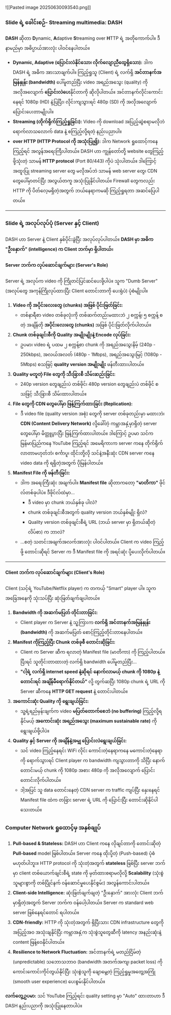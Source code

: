 ![[Pasted image 20250630093540.png]]
### Slide ရဲ့ ခေါင်းစဉ်- Streaming multimedia: DASH

**DASH** ဆိုတာ **D**ynamic, **A**daptive **S**treaming over **H**TTP ရဲ့ အတိုကောက်ပါ။ ဒီနာမည်မှာ အဓိပ္ပာယ်အားလုံး ပါဝင်နေပါတယ်။

*   **Dynamic, Adaptive (ပြောင်းလဲနိုင်သော၊ လိုက်လျောညီထွေရှိသော):** ဒါက DASH ရဲ့ အဓိက အားသာချက်ပါ။ ကြည့်ရှုသူ (Client) ရဲ့ လက်ရှိ **အင်တာနက်အမြန်နှုန်း (bandwidth)** ပေါ်မူတည်ပြီး video အရည်အသွေး (quality) ကို အလိုအလျောက် **ပြောင်းလဲပေး**နိုင်တာကို ဆိုလိုပါတယ်။ အင်တာနက်လိုင်းကောင်းနေရင် 1080p (HD) နဲ့ပြပြီး၊ လိုင်းကျသွားရင် 480p (SD) ကို အလိုအလျောက် ပြောင်းပေးတာမျိုးပါ။
*   **Streaming (တိုက်ရိုက်ကြည့်ရှုခြင်း):** Video ကို download အပြည့်ဆွဲစရာမလိုဘဲ ရောက်လာသလောက် data နဲ့ စကြည့်လို့ရတဲ့ နည်းပညာပါ။
*   **over HTTP (HTTP Protocol ကို အသုံးပြု၍):** ဒါက Network ရှုထောင့်ကနေကြည့်ရင် အလွန်အရေးကြီးပါတယ်။ DASH ဟာ ကျွန်တော်တို့ website တွေကြည့်ဖို့သုံးတဲ့ သာမန် **HTTP protocol** (Port 80/443) ကိုပဲ သုံးပါတယ်။ ဒါကြောင့် အထူးပြု streaming server တွေ မလိုအပ်ဘဲ သာမန် web server တွေ၊ CDN တွေပေါ်မှာတင်ပြီး အလွယ်တကူ အသုံးပြုနိုင်ပါတယ်။ Firewall တွေကလည်း HTTP ကို ပိတ်လေ့မရှိတဲ့အတွက် ဘယ်နေရာကမဆို ကြည့်ရှုရတာ အဆင်ပြေပါတယ်။

---

### Slide ရဲ့ အလုပ်လုပ်ပုံ (Server နှင့် Client)

DASH ဟာ Server နဲ့ Client နှစ်ပိုင်းခွဲပြီး အလုပ်လုပ်ပါတယ်။ **DASH မှာ အဓိက "ဦးနှောက်" (intelligence) က Client ဘက်မှာ ရှိပါတယ်**။

#### Server ဘက်က လုပ်ဆောင်ချက်များ (Server's Role)

Server ရဲ့ အလုပ်က video ကို ကြိုတင်ပြင်ဆင်ပေးဖို့ပါပဲ။ သူက "Dumb Server" (အလုပ်တွေ အကုန်ကြိုလုပ်ထားပြီး Client တောင်းတာကို ပေးရုံပဲ) ပုံစံမျိုးပါ။

1.  **Video ကို အပိုင်းလေးတွေ (chunks) အဖြစ် ပိုင်းဖြတ်ခြင်း:**
    *   တစ်နာရီစာ video တစ်ခုလုံးကို တစ်ဆက်တည်းမထားဘဲ ၂ စက္ကန့်၊ ၅ စက္ကန့် စတဲ့ အချိန်တို **အပိုင်းလေးတွေ (chunks)** အဖြစ် ပိုင်းဖြတ်လိုက်ပါတယ်။
2.  **Chunk တစ်ခုချင်းစီကို Quality အမျိုးမျိုးနဲ့ Encode လုပ်ခြင်း:**
    *   ဥပမာ၊ video ရဲ့ ပထမ ၂ စက္ကန့်စာ chunk ကို အရည်အသွေးနိမ့် (240p - 250kbps), အလယ်အလတ် (480p - 1Mbps), အရည်အသွေးမြင့် (1080p - 5Mbps) စသဖြင့် **quality version အမျိုးမျိုး** ဖန်တီးထားပါတယ်။
3.  **Quality မတူတဲ့ File တွေကို သီးခြားစီ သိမ်းဆည်းခြင်း:**
    *   240p version တွေချည်းပဲ တစ်ဖိုင်၊ 480p version တွေချည်းပဲ တစ်ဖိုင် စသဖြင့် သီးခြားစီ သိမ်းထားပါတယ်။
4.  **File တွေကို CDN တွေပေါ်မှာ ဖြန့်ကြက်ထားခြင်း (Replication):**
    *   ဒီ video file (quality version အစုံ) တွေကို server တစ်ခုတည်းမှာ မထားဘဲ၊ **CDN (Content Delivery Network)** လို့ခေါ်တဲ့ ကမ္ဘာအနှံ့မှာရှိတဲ့ server တွေပေါ်မှာ မိတ္တူပွားပြီး ဖြန့်ကြက်ထားပါတယ်။ ဒါကြောင့် ဥပမာ သင်က မြန်မာပြည်ကနေ YouTube ကြည့်ရင် အမေရိကားက server ကနေ တိုက်ရိုက်လာတာမဟုတ်ဘဲ၊ စင်္ကာပူ၊ ထိုင်းတို့လို သင်နဲ့အနီးဆုံး CDN server ကနေ video data ကို ရရှိတဲ့အတွက် ပိုမြန်ပါတယ်။
5.  **Manifest File ကို ဖန်တီးခြင်း:**
    *   ဒါက အရေးကြီးဆုံး အချက်ပါ။ **Manifest file** ဆိုတာကတော့ **"မာတိကာ"** ဖိုင်လ်တစ်ခုပါပဲ။ ဒီဖိုင်လ်ထဲမှာ...
        *   ဒီ video မှာ chunk ဘယ်နှစ်ခု ပါလဲ?
        *   chunk တစ်ခုချင်းစီအတွက် quality version ဘယ်နှစ်မျိုး ရှိလဲ?
        *   Quality version တစ်ခုချင်းစီရဲ့ URL (ဘယ် server မှာ ရှိတယ်ဆိုတဲ့ လိပ်စာ) က ဘာလဲ?
    *   ...စတဲ့ သတင်းအချက်အလက်အားလုံး ပါဝင်ပါတယ်။ Client က video ကြည့်ဖို့ တောင်းဆိုရင် Server က ဒီ Manifest file ကို အရင်ဆုံး ပို့ပေးလိုက်ပါတယ်။

---

#### Client ဘက်က လုပ်ဆောင်ချက်များ (Client's Role)

Client (သင့်ရဲ့ YouTube/Netflix player) က တကယ့် "Smart" player ပါ။ သူက အခြေအနေကို သုံးသပ်ပြီး ဆုံးဖြတ်ချက်ချပါတယ်။

1.  **Bandwidth ကို အဆက်မပြတ် တိုင်းတာခြင်း:**
    *   Client player က Server နဲ့ သူ့ကြားက **လက်ရှိ အင်တာနက်အမြန်နှုန်း (bandwidth)** ကို အဆက်မပြတ် စောင့်ကြည့်တိုင်းတာနေပါတယ်။
2.  **Manifest ကိုကြည့်ပြီး Chunk တစ်ခုစီ တောင်းဆိုခြင်း:**
    *   Client က Server ဆီက ရလာတဲ့ Manifest file (မာတိကာ) ကို ကြည့်ပါတယ်။ ပြီးရင် သူတိုင်းတာထားတဲ့ လက်ရှိ bandwidth ပေါ်မူတည်ပြီး...
    *   **"ငါ့ရဲ့ လက်ရှိ internet speed နဲ့ဆိုရင် နောက်လာမယ့် chunk ကို 1080p နဲ့ တောင်းရင် အချိန်မီရောက်နိုင်တယ်"** လို့ တွက်ဆပြီး 1080p chunk ရဲ့ URL ကို Server ဆီကနေ **HTTP GET request** နဲ့ တောင်းပါတယ်။
3.  **အကောင်းဆုံး Quality ကို ရွေးချယ်ခြင်း:**
    *   သူ့ရဲ့ရည်မှန်းချက်က video **မပြတ်တောက်စေဘဲ (no buffering)** ကြည့်လို့ရနိုင်မယ့် **အကောင်းဆုံး အရည်အသွေး (maximum sustainable rate)** ကို ရွေးချယ်ဖို့ပါပဲ။
4.  **Quality နှင့် Server ကို အချိန်နဲ့အမျှ ပြောင်းလဲရွေးချယ်ခြင်း:**
    *   သင် video ကြည့်နေရင်း WiFi လိုင်း ကောင်းတဲ့နေရာကနေ မကောင်းတဲ့နေရာကို ရောက်သွားရင် Client player က bandwidth ကျသွားတာကို သိပြီး နောက်တောင်းမယ့် chunk ကို 1080p အစား 480p ကို အလိုအလျောက် ပြောင်းတောင်းလိုက်ပါတယ်။
    *   ဒါ့အပြင် သူ data တောင်းနေတဲ့ CDN server က traffic ကျပ်ပြီး နှေးနေရင် Manifest file ထဲက တခြား server ရဲ့ URL ကို ပြောင်းပြီး တောင်းဆိုနိုင်ပါသေးတယ်။

### Computer Network ရှုထောင့်မှ အနှစ်ချုပ်

1.  **Pull-based & Stateless:** DASH ဟာ Client ကနေ လိုချင်တာကို တောင်းဆိုတဲ့ **Pull-based** model ဖြစ်ပါတယ်။ Server ကနေ ထိုးပို့တဲ့ (Push-based) ပုံစံမဟုတ်ပါဘူး။ HTTP protocol ကို သုံးတဲ့အတွက် **stateless** ဖြစ်ပြီး server ဘက်မှာ client တစ်ယောက်ချင်းစီရဲ့ state ကို မှတ်ထားစရာမလိုလို့ **Scalability** (သုံးစွဲသူများစွာကို တစ်ပြိုင်နက် ဝန်ဆောင်မှုပေးနိုင်စွမ်း) အလွန်ကောင်းပါတယ်။
2.  **Client-side Intelligence:** ဆုံးဖြတ်ချက်ချတဲ့ "ဦးနှောက်" အားလုံး Client ဘက်မှာရှိတဲ့အတွက် Server ဘက်က ဝန်ပေါ့ပါတယ်။ Server က standard web server ဖြစ်နေရင်တောင် ရပါတယ်။
3.  **CDN-friendly:** HTTP ကို သုံးတဲ့အတွက် ရှိပြီးသား CDN infrastructure တွေကို အပြည့်အဝ အသုံးချနိုင်ပြီး ကမ္ဘာအနှံ့က သုံးစွဲသူတွေဆီကို latency အနည်းဆုံးနဲ့ content ဖြန့်ဝေနိုင်ပါတယ်။
4.  **Resilience to Network Fluctuation:** အင်တာနက်ရဲ့ မတည်ငြိမ်တဲ့ (unpredictable) သဘောသဘာဝ (bandwidth အတက်အကျ၊ packet loss) ကို ကောင်းကောင်းကိုင်တွယ်နိုင်ပြီး သုံးစွဲသူကို ချောမွေ့တဲ့ ကြည့်ရှုမှုအတွေ့အကြုံ (smooth user experience) ပေးစွမ်းနိုင်ပါတယ်။

**လက်တွေ့ဥပမာ:** သင် YouTube ကြည့်ရင်း quality setting မှာ "Auto" ထားတာဟာ ဒီ DASH နည်းပညာကို အသုံးပြုနေတာပါပဲ။